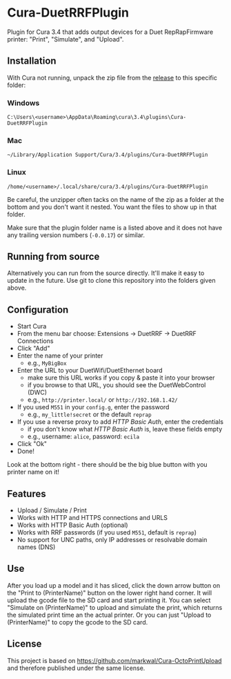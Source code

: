 # Cura-DuetRRFPlugin
Plugin for Cura 3.4 that adds output devices for a Duet RepRapFirmware printer: "Print", "Simulate", and "Upload".

## Installation

With Cura not running, unpack the zip file from the [release](https://github.com/Kriechi/Cura-DuetRRFPlugin/releases/latest) to this specific folder:

### Windows
`C:\Users\<username>\AppData\Roaming\cura\3.4\plugins\Cura-DuetRRFPlugin`

### Mac
`~/Library/Application Support/Cura/3.4/plugins/Cura-DuetRRFPlugin`

### Linux
`/home/<username>/.local/share/cura/3.4/plugins/Cura-DuetRRFPlugin`

Be careful, the unzipper often tacks on the name of the zip as a folder at the
bottom and you don't want it nested.  You want the files to show up in that
folder.

Make sure that the plugin folder name is a listed above and it does not have
any trailing version numbers (`-0.0.17`) or similar.

## Running from source
Alternatively you can run from the source directly. It'll make it easy to
update in the future. Use git to clone this repository into the folders given
above.

## Configuration

* Start Cura
* From the menu bar choose: Extensions -> DuetRRF -> DuetRRF Connections
* Click "Add"
* Enter the name of your printer
  - e.g., `MyBigBox`
* Enter the URL to your DuetWifi/DuetEthernet board
  - make sure this URL works if you copy & paste it into your browser
  - if you browse to that URL, you should see the DuetWebControl (DWC)
  - e.g., `http://printer.local/` or `http://192.168.1.42/`
* If you used `M551` in your `config.g`, enter the password
  - e.g., `my_little!secret` or the default `reprap`
* If you use a reverse proxy to add *HTTP Basic Auth*, enter the credentials
  - if you don't know what *HTTP Basic Auth* is, leave these fields empty
  - e.g., username: `alice`, password: `ecila`
* Click "Ok"
* Done!

Look at the bottom right - there should be the big blue button with you printer name on it!

## Features

* Upload / Simulate / Print
* Works with HTTP and HTTPS connections and URLS
* Works with HTTP Basic Auth (optional)
* Works with RRF passwords (if you used `M551`, default is `reprap`)
* No support for UNC paths, only IP addresses or resolvable domain names (DNS)


## Use
After you load up a model and it has sliced, click the down arrow button on the
"Print to (PrinterName)" button on the lower right hand corner. It will upload
the gcode file to the SD card and start printing it. You can select "Simulate
on (PrinterName)" to upload and simulate the print, which returns the simulated
print time an the actual printer. Or you can just "Upload to (PrinterName)" to
copy the gcode to the SD card.

## License
This project is based on https://github.com/markwal/Cura-OctoPrintUpload and
therefore published under the same license.
